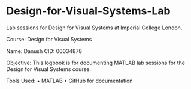 # Design-for-Visual-Systems-Lab
Lab sessions for Design for Visual Systems at Imperial College London.

Course: Design for Visual Systems

Name: Danush 
CID: 06034878

Objective:
This logbook is for documenting MATLAB lab sessions for the Design for Visual Systems course.

Tools Used:
	• MATLAB 
	• GitHub for documentation
